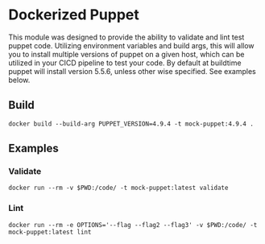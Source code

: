 # Dockerized Puppet
This module was designed to provide the ability to validate and lint test puppet code. Utilizing environment variables and build args, this will allow you to install multiple versions of puppet on a given host, which can be utilized in your CICD pipeline to test your code. By default at buildtime puppet will install version 5.5.6, unless other wise specified. See examples below.

## Build
```
docker build --build-arg PUPPET_VERSION=4.9.4 -t mock-puppet:4.9.4 .
```

## Examples
### Validate
```
docker run --rm -v $PWD:/code/ -t mock-puppet:latest validate
```
### Lint
```
docker run --rm -e OPTIONS='--flag --flag2 --flag3' -v $PWD:/code/ -t mock-puppet:latest lint
```
